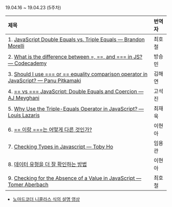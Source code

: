 19.04.16 ~ 19.04.23 (5주차)

|   제목   | 번역자  |
| :------ | :---- |
| 1. [JavaScript Double Equals vs. Triple Equals — Brandon Morelli](https://codeburst.io/javascript-double-equals-vs-triple-equals-61d4ce5a121a) | 최호철 |
| 2. [What is the difference between =, ==, and === in JS? — Codecademy](https://www.codecademy.com/en/forum_questions/558ea4f5e39efed371000508) | 방승민 |
| 3. [Should I use === or == equality comparison operator in JavaScript? — Panu Pitkamaki](https://bytearcher.com/articles/equality-comparison-operator-javascript/) | 김해연 |
| 4. [== vs === JavaScript: Double Equals and Coercion — AJ Meyghani](https://www.codementor.io/javascript/tutorial/double-equals-and-coercion-in-javascript)| 고석진 |
| 5. [Why Use the Triple-Equals Operator in JavaScript? — Louis Lazaris](https://www.impressivewebs.com/why-use-triple-equals-javascipt/)| 최재욱 |
| 6. [== 이랑 ===는 어떻게 다른 것인가?](https://github.com/Lee-hyuna/33-js-concepts-kr/wiki/What-is-the-difference-between-==-and-===-in-JavaScript%3F) | 이현아 |
| 7. [Checking Types in Javascript — Toby Ho](http://tobyho.com/2011/01/28/checking-types-in-javascript/)                                                            | 임용관 |
| 8. [데이터 유형을 더 잘 확인하는 방법](https://webbjocke.com/javascript-check-data-types/) | 이현아 |
| 9. [Checking for the Absence of a Value in JavaScript — Tomer Aberbach](https://tomeraberba.ch/html/post/checking-for-the-absence-of-a-value-in-javascript.html) | 최호철 |

- [노마드코더 니콜라스 식의 설명 영상](https://www.youtube.com/watch?v=QkFkFqg-J04)
